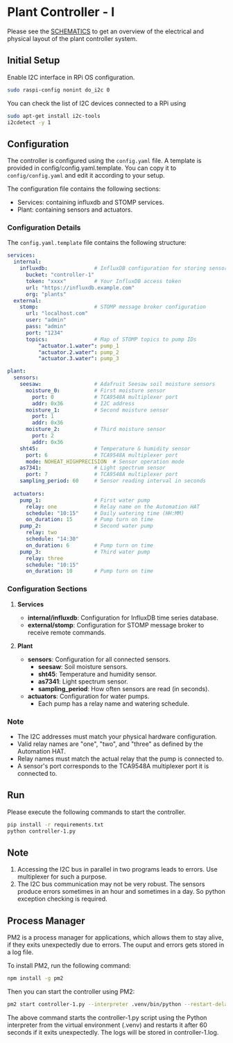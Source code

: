 # Plant Controller - I

Please see the [SCHEMATICS](SCHEMATICS.md) to get an overview of
the electrical and physical layout of the plant controller system.

## Initial Setup

Enable I2C interface in RPi OS configuration.

```bash
sudo raspi-config nonint do_i2c 0
```

You can check the list of I2C devices connected to a RPi using

```bash
sudo apt-get install i2c-tools
i2cdetect -y 1
```

## Configuration

The controller is configured using the `config.yaml` file. A template is provided in config/config.yaml.template.
You can copy it to `config/config.yaml` and edit it according to your setup.

The configuration file contains the following sections:

- Services: containing influxdb and STOMP services.
- Plant: containing sensors and actuators.

### Configuration Details

The `config.yaml.template` file contains the following structure:

```yaml
services:
  internal:
    influxdb:               # InfluxDB configuration for storing sensor data
      bucket: "controller-1"
      token: "xxxx"         # Your InfluxDB access token
      url: "https://influxdb.example.com"
      org: "plants"
  external:
    stomp:                  # STOMP message broker configuration
      url: "localhost.com"
      user: "admin"
      pass: "admin"
      port: "1234"
      topics:               # Map of STOMP topics to pump IDs
          "actuator.1.water": pump_1
          "actuator.2.water": pump_2
          "actuator.3.water": pump_3

plant:
  sensors:
    seesaw:                 # Adafruit Seesaw soil moisture sensors
      moisture_0:           # First moisture sensor
        port: 0             # TCA9548A multiplexer port
        addr: 0x36          # I2C address
      moisture_1:           # Second moisture sensor
        port: 1
        addr: 0x36
      moisture_2:           # Third moisture sensor
        port: 2
        addr: 0x36
    sht45:                  # Temperature & humidity sensor
      port: 6               # TCA9548A multiplexer port
      mode: NOHEAT_HIGHPRECISION  # Sensor operation mode
    as7341:                 # Light spectrum sensor
      port: 7               # TCA9548A multiplexer port
    sampling_period: 60     # Sensor reading interval in seconds
    
  actuators:
    pump_1:                 # First water pump
      relay: one            # Relay name on the Automation HAT
      schedule: "10:15"     # Daily watering time (HH:MM)
      on_duration: 15       # Pump turn on time
    pump_2:                 # Second water pump
      relay: two
      schedule: "14:30"
      on_duration: 6        # Pump turn on time
    pump_3:                 # Third water pump
      relay: three
      schedule: "10:15"
      on_duration: 10       # Pump turn on time
```

### Configuration Sections

1. **Services**
   - **internal/influxdb**: Configuration for InfluxDB time series database.
   - **external/stomp**: Configuration for STOMP message broker to receive remote commands.

2. **Plant**
   - **sensors**: Configuration for all connected sensors.
     - **seesaw**: Soil moisture sensors.
     - **sht45**: Temperature and humidity sensor.
     - **as7341**: Light spectrum sensor.
     - **sampling_period**: How often sensors are read (in seconds).
   - **actuators**: Configuration for water pumps.
     - Each pump has a relay name and watering schedule.

### Note

- The I2C addresses must match your physical hardware configuration.
- Valid relay names are "one", "two", and "three" as defined by the Automation HAT.
- Relay names must match the actual relay that the pump is connected to.
- A sensor's port corresponds to the TCA9548A multiplexer port it is connected to.

## Run

Please execute the following commands to start the controller.

```sh
pip install -r requirements.txt
python controller-1.py
```

## Note

1. Accessing the I2C bus in parallel in two programs leads to errors.
   Use multiplexer for such a purpose.
1. The I2C bus communication may not be very robust.
   The sensors produce errors sometimes in an hour and sometimes in
   a day. So python exception checking is required.

## Process Manager

PM2 is a process manager for applications, which allows them to stay alive, if they exits unexpectedly due to errors. The ouput and errors gets stored in a log file.

To install PM2, run the following command:

```bash
npm install -g pm2
```
Then you can start the controller using PM2:

```bash
pm2 start controller-1.py --interpreter .venv/bin/python --restart-delay=60000 --log controller-1.log
```

The above command starts the controller-1.py script using the Python interpreter from the virtual environment (.venv) and restarts it after 60 seconds if it exits unexpectedly. The logs will be stored in controller-1.log.

